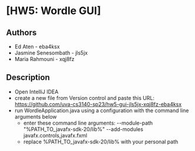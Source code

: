 # [HW5: Wordle GUI]


## Authors


* Ed Aten - eba4ksx
* Jasmine Senesombath - jls5jx
* Maria Rahmouni - xqj8fz

## Description

* Open IntelliJ IDEA
* create a new file from Version control and paste this URL: https://github.com/uva-cs3140-sp23/hw5-gui-jls5jx-xqj8fz-eba4ksx
* run WordleApplication.java using a configuration with the command line arguments below
  * enter these command line arguments: --module-path "%PATH_TO_javafx-sdk-20/lib%" --add-modules javafx.controls,javafx.fxml
  * replace %PATH_TO_javafx-sdk-20/lib% with your personal path



